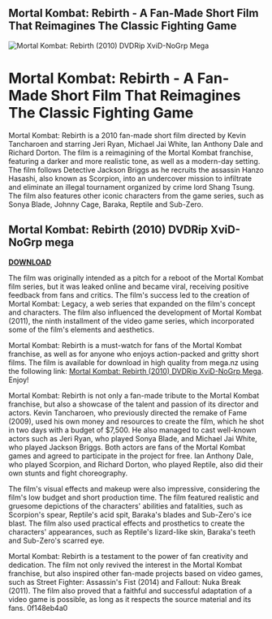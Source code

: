 ## Mortal Kombat: Rebirth - A Fan-Made Short Film That Reimagines The Classic Fighting Game

 
![Mortal Kombat: Rebirth (2010) DVDRip XviD-NoGrp Mega](https://encrypted-tbn3.gstatic.com/images?q=tbn:ANd9GcT8XLd8-t4VjsYj_RPfkBPrYE2u4KtxpE4ZQzJq6pkEf1yhuwfYMEXOsokI)

 
# Mortal Kombat: Rebirth - A Fan-Made Short Film That Reimagines The Classic Fighting Game
 
Mortal Kombat: Rebirth is a 2010 fan-made short film directed by Kevin Tancharoen and starring Jeri Ryan, Michael Jai White, Ian Anthony Dale and Richard Dorton. The film is a reimagining of the Mortal Kombat franchise, featuring a darker and more realistic tone, as well as a modern-day setting. The film follows Detective Jackson Briggs as he recruits the assassin Hanzo Hasashi, also known as Scorpion, into an undercover mission to infiltrate and eliminate an illegal tournament organized by crime lord Shang Tsung. The film also features other iconic characters from the game series, such as Sonya Blade, Johnny Cage, Baraka, Reptile and Sub-Zero.
 
## Mortal Kombat: Rebirth (2010) DVDRip XviD-NoGrp mega


[**DOWNLOAD**](https://www.google.com/url?q=https%3A%2F%2Furllio.com%2F2tKhg6&sa=D&sntz=1&usg=AOvVaw3eC7qDyusAd6OawsksK_Yx)

 
The film was originally intended as a pitch for a reboot of the Mortal Kombat film series, but it was leaked online and became viral, receiving positive feedback from fans and critics. The film's success led to the creation of Mortal Kombat: Legacy, a web series that expanded on the film's concept and characters. The film also influenced the development of Mortal Kombat (2011), the ninth installment of the video game series, which incorporated some of the film's elements and aesthetics.
 
Mortal Kombat: Rebirth is a must-watch for fans of the Mortal Kombat franchise, as well as for anyone who enjoys action-packed and gritty short films. The film is available for download in high quality from mega.nz using the following link: [Mortal Kombat: Rebirth (2010) DVDRip XviD-NoGrp Mega](https://gaming-walker.com/upload/files/2022/11/yM2dlbGMNdjUMO5EaXw3_23_b20d440614854c99936e25d560f27c44_file.pdf). Enjoy!
  
Mortal Kombat: Rebirth is not only a fan-made tribute to the Mortal Kombat franchise, but also a showcase of the talent and passion of its director and actors. Kevin Tancharoen, who previously directed the remake of Fame (2009), used his own money and resources to create the film, which he shot in two days with a budget of $7,500. He also managed to cast well-known actors such as Jeri Ryan, who played Sonya Blade, and Michael Jai White, who played Jackson Briggs. Both actors are fans of the Mortal Kombat games and agreed to participate in the project for free. Ian Anthony Dale, who played Scorpion, and Richard Dorton, who played Reptile, also did their own stunts and fight choreography.
 
The film's visual effects and makeup were also impressive, considering the film's low budget and short production time. The film featured realistic and gruesome depictions of the characters' abilities and fatalities, such as Scorpion's spear, Reptile's acid spit, Baraka's blades and Sub-Zero's ice blast. The film also used practical effects and prosthetics to create the characters' appearances, such as Reptile's lizard-like skin, Baraka's teeth and Sub-Zero's scarred eye.
 
Mortal Kombat: Rebirth is a testament to the power of fan creativity and dedication. The film not only revived the interest in the Mortal Kombat franchise, but also inspired other fan-made projects based on video games, such as Street Fighter: Assassin's Fist (2014) and Fallout: Nuka Break (2011). The film also proved that a faithful and successful adaptation of a video game is possible, as long as it respects the source material and its fans.
 0f148eb4a0
